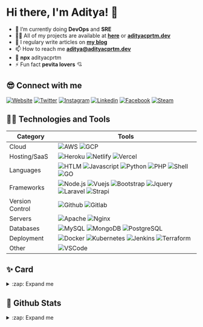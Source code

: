 # Hi there, I'm Aditya! 👋

- 🌱 I’m currently doing **DevOps** and **SRE**
- 👨‍💻 All of my projects are available at **[here][github]** or **[adityacprtm.dev][website]**
- 📝 I regulary write articles on **[my blog][blog]**
- 📫 How to reach me **aditya@adityacprtm.dev**
- 👻 **npx** adityacprtm
- ⚡ Fun fact **pevita lovers** 💘

## 😎 Connect with me

[![Website](https://img.shields.io/website?label=Adityacprtm.dev&style=for-the-badge&url=https%3A%2F%2Fadityacprtm.dev)][website]
[![Twitter](https://img.shields.io/badge/twitter-%231DA1F2.svg?&style=for-the-badge&logo=twitter&logoColor=white)][twitter]
[![Instagram](https://img.shields.io/badge/instagram-%23E4405F.svg?&style=for-the-badge&logo=instagram&logoColor=white)][instagram]
[![Linkedin](https://img.shields.io/badge/linkedin-%230077B5.svg?&style=for-the-badge&logo=linkedin&logoColor=white)][linkedin]
[![Facebook](https://img.shields.io/badge/facebook-%231877F2.svg?&style=for-the-badge&logo=facebook&logoColor=white)][facebook]
[![Steam](https://img.shields.io/badge/Steam-%23000000.svg?&style=for-the-badge&logo=steam&logoColor=white)][steam]

## 👨‍💻 Technologies and Tools

| Category        | Tools                                                                                                                                                                                                                                                                                                                                                                                                                                                                                                                                                                                                                                                                                            |
| --------------- | ------------------------------------------------------------------------------------------------------------------------------------------------------------------------------------------------------------------------------------------------------------------------------------------------------------------------------------------------------------------------------------------------------------------------------------------------------------------------------------------------------------------------------------------------------------------------------------------------------------------------------------------------------------------------------------------------ |
| Cloud           | ![AWS](https://img.shields.io/badge/Amazon_AWS-232F3E?style=for-the-badge&logo=amazon-aws&logoColor=white) ![GCP](https://img.shields.io/badge/Google_Cloud-4285F4?style=for-the-badge&logo=google-cloud&logoColor=white)                                                                                                                                                                                                                                                                                                                                                                                                                                                                        |
| Hosting/SaaS    | ![Heroku](https://img.shields.io/badge/heroku%20-%23430098.svg?&style=for-the-badge&logo=heroku&logoColor=white) ![Netlify](https://img.shields.io/badge/Netlify-00C7B7?style=for-the-badge&logo=netlify&logoColor=white) ![Vercel](https://img.shields.io/badge/vercel-%23000000.svg?&style=for-the-badge&logo=vercel&logoColor=white)                                                                                                                                                                                                                                                                                                                                                          |
| Languages       | ![HTLM](https://img.shields.io/badge/html5%20-%23E34F26.svg?&style=for-the-badge&logo=html5&logoColor=white) ![Javascript](https://img.shields.io/badge/javascript%20-%23323330.svg?&style=for-the-badge&logo=javascript&logoColor=%23F7DF1E) ![Python](https://img.shields.io/badge/Python-3776AB?style=for-the-badge&logo=python&logoColor=white) ![PHP](https://img.shields.io/badge/php-%23777BB4.svg?&style=for-the-badge&logo=php&logoColor=white) ![Shell](https://img.shields.io/badge/shell_script%20-%23121011.svg?&style=for-the-badge&logo=gnu-bash&logoColor=white) ![GO](https://img.shields.io/badge/Go-00ADD8?style=for-the-badge&logo=go&logoColor=white)                       |
| Frameworks      | ![Node.js](https://img.shields.io/badge/Node.js-43853D?style=for-the-badge&logo=node.js&logoColor=white) ![Vuejs](https://img.shields.io/badge/vuejs%20-%2335495e.svg?&style=for-the-badge&logo=vue.js&logoColor=%234FC08D) ![Bootstrap](https://img.shields.io/badge/bootstrap%20-%23563D7C.svg?&style=for-the-badge&logo=bootstrap&logoColor=white) ![Jquery](https://img.shields.io/badge/jquery%20-%230769AD.svg?&style=for-the-badge&logo=jquery&logoColor=white) ![Laravel](https://img.shields.io/badge/laravel%20-%23FF2D20.svg?&style=for-the-badge&logo=laravel&logoColor=white) ![Strapi](https://img.shields.io/badge/strapi-2e7eea?style=for-the-badge&logo=strapi&logoColor=white) |
| Version Control | ![Github](https://img.shields.io/badge/GitHub-100000?style=for-the-badge&logo=github&logoColor=white) ![Gitlab](https://img.shields.io/badge/GitLab-330F63?style=for-the-badge&logo=gitlab&logoColor=white)                                                                                                                                                                                                                                                                                                                                                                                                                                                                                      |
| Servers         | ![Apache](https://img.shields.io/badge/apache%20-%23D42029.svg?&style=for-the-badge&logo=apache&logoColor=white) ![Nginx](https://img.shields.io/badge/nginx%20-%23009639.svg?&style=for-the-badge&logo=nginx&logoColor=white)                                                                                                                                                                                                                                                                                                                                                                                                                                                                   |
| Databases       | ![MySQL](https://img.shields.io/badge/MySQL-00000F?style=for-the-badge&logo=mysql&logoColor=white) ![MongoDB](https://img.shields.io/badge/MongoDB-%234ea94b.svg?&style=for-the-badge&logo=mongodb&logoColor=white) ![PostgreSQL](https://img.shields.io/badge/PostgreSQL-316192?style=for-the-badge&logo=postgresql&logoColor=white)                                                                                                                                                                                                                                                                                                                                                            |
| Deployment      | ![Docker](https://img.shields.io/badge/docker%20-%230db7ed.svg?&style=for-the-badge&logo=docker&logoColor=white) ![Kubernetes](https://img.shields.io/badge/kubernetes%20-%23326ce5.svg?&style=for-the-badge&logo=kubernetes&logoColor=white) ![Jenkins](https://img.shields.io/badge/Jenkins-D24939?style=for-the-badge&logo=Jenkins&logoColor=white) ![Terraform](https://img.shields.io/badge/terraform-%235835CC.svg?style=for-the-badge&logo=terraform&logoColor=white)                                                                                                                                                                                                                     |
| Other           | ![VSCode](https://img.shields.io/badge/Visual_Studio_Code-0078D4?style=for-the-badge&logo=visual%20studio%20code&logoColor=white)                                                                                                                                                                                                                                                                                                                                                                                                                                                                                                                                                                |

## ✨ Card

<details>
  <summary> :zap: Expand me</summary>

![Imgur](https://i.imgur.com/SC6Rt8F.jpg)

</details>

## 🚀 Github Stats

<details>
  <summary> :zap: Expand me</summary>

![Adityacprtm's github stats](https://github-readme-stats.vercel.app/api?username=adityacprtm&show_icons=true&hide_border=true&hide=contribs,prs&theme=dark "Adityacprtm's github stats")

<!--START_SECTION:waka-->
![Lines of code](https://img.shields.io/badge/From%20Hello%20World%20I%27ve%20Written-5.8%20million%20lines%20of%20code-blue)

**🐱 My Github Data** 

> 🏆 219 Contributions in the Year 2021
 > 
> 📦 409.7 kB Used in Github's Storage 
 > 
> 💼 Opted to Hire
 > 
> 📜 45 Public Repositories 
 > 
> 🔑 9 Private Repositories  
 > 
**I'm an Early 🐤** 

```text
🌞 Morning    215 commits    ███████░░░░░░░░░░░░░░░░░░   28.55% 
🌆 Daytime    248 commits    ████████░░░░░░░░░░░░░░░░░   32.93% 
🌃 Evening    230 commits    ███████░░░░░░░░░░░░░░░░░░   30.54% 
🌙 Night      60 commits     ██░░░░░░░░░░░░░░░░░░░░░░░   7.97%

```
📅 **I'm Most Productive on Sunday** 

```text
Monday       89 commits     ███░░░░░░░░░░░░░░░░░░░░░░   11.82% 
Tuesday      137 commits    ████░░░░░░░░░░░░░░░░░░░░░   18.19% 
Wednesday    79 commits     ██░░░░░░░░░░░░░░░░░░░░░░░   10.49% 
Thursday     75 commits     ██░░░░░░░░░░░░░░░░░░░░░░░   9.96% 
Friday       96 commits     ███░░░░░░░░░░░░░░░░░░░░░░   12.75% 
Saturday     111 commits    ███░░░░░░░░░░░░░░░░░░░░░░   14.74% 
Sunday       166 commits    █████░░░░░░░░░░░░░░░░░░░░   22.05%

```


📊 **This Week I Spent My Time On** 

```text
💬 Programming Languages: 
Groovy                   7 hrs 10 mins       ███████████░░░░░░░░░░░░░░   45.26% 
YAML                     5 hrs 3 mins        ████████░░░░░░░░░░░░░░░░░   31.85% 
Terraform                1 hr 35 mins        ██░░░░░░░░░░░░░░░░░░░░░░░   10.05% 
TOML                     50 mins             █░░░░░░░░░░░░░░░░░░░░░░░░   5.3% 
Bash                     49 mins             █░░░░░░░░░░░░░░░░░░░░░░░░   5.23%

🔥 Editors: 
VS Code                  15 hrs 51 mins      █████████████████████████   100.0%

💻 Operating System: 
Linux                    15 hrs 51 mins      █████████████████████████   100.0%

```

**I Mostly Code in JavaScript** 

```text
JavaScript               15 repos            █████████░░░░░░░░░░░░░░░░   35.71% 
CSS                      5 repos             ███░░░░░░░░░░░░░░░░░░░░░░   11.9% 
Java                     4 repos             ██░░░░░░░░░░░░░░░░░░░░░░░   9.52% 
Shell                    4 repos             ██░░░░░░░░░░░░░░░░░░░░░░░   9.52% 
HTML                     4 repos             ██░░░░░░░░░░░░░░░░░░░░░░░   9.52%

```



 Last Updated on 15/07/2021
<!--END_SECTION:waka-->

</details>

[website]: https://adityacprtm.dev
[blog]: https://adityacprtm.dev/blog
[twitter]: https://twitter.com/adityacprtm
[steam]: https://steamcommunity.com/id/adityacprtm
[instagram]: https://instagram.com/adityacprtm
[linkedin]: https://linkedin.com/in/adityacprtm
[facebook]: https://www.facebook.com/adityacprtm
[github]: https://github.com/Adityacprtm
